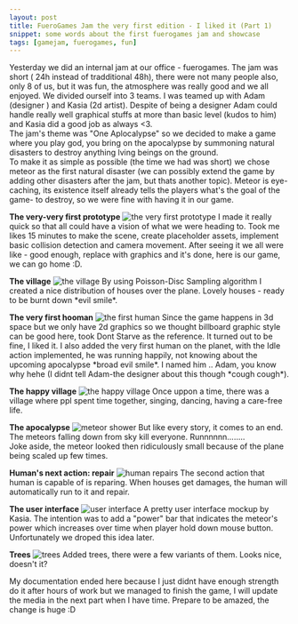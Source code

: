 ```yaml
---
layout: post
title: FueroGames Jam the very first edition - I liked it (Part 1)
snippet: some words about the first fuerogames jam and showcase 
tags: [gamejam, fuerogames, fun]
---
```


Yesterday we did an internal jam at our office - fuerogames. The jam was short ( 24h instead of tradditional 48h), there were not many people also, only 8 of us, but it was fun, the atmosphere was really good and we all enjoyed.
We divided ourself into 3 teams. I was teamed up with Adam (designer ) and Kasia (2d artist). Despite of being a designer Adam could handle really well graphical stuffs at more than basic level (kudos to him) and Kasia did a good job as always <3. <br>
The jam's theme was "One Aplocalypse" so we decided to make a game where you play god, you bring on the apocalypse by summoning natural disasters to destroy anything lving beings on the ground.<br>
To make it as simple as possible (the time we had was short) we chose meteor as the first natural disaster (we can possibly extend the game by adding other disasters after the jam, but thats another topic). Meteor is eye-caching, its existence itself already tells the players what's the goal of the game- to destroy, so we were fine with having it in our game.<br>

**The very-very first prototype**
![the very first prototype][image-first-prototype]
I made it really quick so that all could have a vision of what we were heading to. Took me likes 15 minutes to make the scene, create placeholder assets, implement basic collision detection and camera movement. After seeing it we all were like - good enough, replace with graphics and it's done, here is our game, we can go home :D.<br>

**The village**
![the village][image-village]
By using Poisson-Disc Sampling algorithm I created a nice distribution of houses over the plane. Lovely houses - ready to be burnt down &ast;evil smile&ast;.<br>

**The very first hooman**
![the first human][image-first-human]
Since the game happens in 3d space but we only have 2d graphics so we thought billboard graphic style can be good here, took Dont Starve as the reference. It turned out to be fine, I liked it. I also added the very first human on the planet, with the Idle action implemented, he was running happily, not knowing about the upcoming apocalypse &ast;broad evil smile&ast;. I named him .. Adam, you know why hehe (I didnt tell Adam-the designer about this though &ast;cough cough&ast;).<br>

**The happy village**
![the happy village][image-happy-village]
Once uppon a time, there was a village where ppl spent time together, singing, dancing, having a care-free life.<br>

**The apocalypse**
![meteor shower][image-meteor-shower]
But like every story, it comes to an end. The meteors falling down from sky kill everyone. Runnnnnn........<br>
Joke aside, the meteor looked then ridiculously small because of the plane being scaled up few times.<br>

**Human's next action: repair**
![human repairs][image-human-repair]
The second action that human is capable of is reparing. When houses get damages, the human will automatically run to it and repair.<br>

**The user interface**
![user interface][image-user-interface]
A pretty user interface mockup by Kasia. The intention was to add a "power" bar that indicates the meteor's power which increases over time when player hold down mouse button. Unfortunately we droped this idea later.<br>

**Trees**
![trees][image-trees]
Added trees, there were a few variants of them. Looks nice, doesn't it? <br>

My documentation ended here because I just didnt have enough strength do it after hours of work but we managed to finish the game, I will update the media in the next part when I have time. Prepare to be amazed, the change is huge :D<br>

[image-first-prototype]:https://i.imgur.com/2SzLMbM.gif
[image-village]:https://i.imgur.com/H1x8b3L.gif
[image-first-human]:https://i.imgur.com/2vBxMhR.gif
[image-happy-village]:https://i.imgur.com/tZ6KfL3.gif
[image-meteor-shower]:https://i.imgur.com/7WCBTZY.gif
[image-human-repair]:https://i.imgur.com/JVHsKkR.gif
[image-user-interface]:https://i.imgur.com/cKARhYj.png
[image-trees]:https://i.imgur.com/aMZbZ8e.gif
